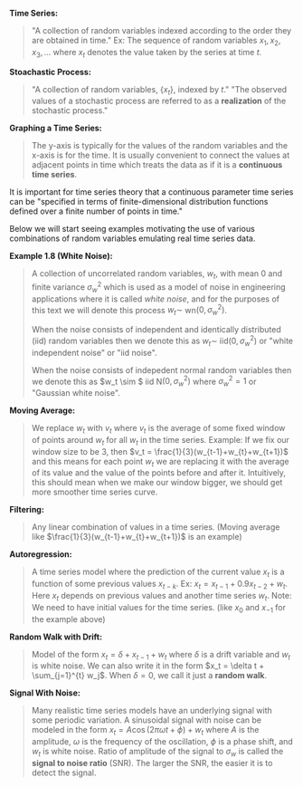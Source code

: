 **Time Series:**
>"A collection of random variables indexed according to the order they are obtained in time."
>Ex: The sequence of random variables $x_1, x_2, x_3,...$ where $x_t$ denotes the value taken by the series at time $t$.

**Stoachastic Process:**
> "A collection of random variables, $\{x_t\}$, indexed by $t$."
> "The observed values of a stochastic process are referred to as a **realization** of the stochastic process."

**Graphing a Time Series:**
> The y-axis is typically for the values of the random variables and the x-axis is for the time.
> It is usually convenient to connect the values at adjacent points in time which treats the data as if it is a **continuous time series**. 

It is important for time series theory that a continuous parameter time series can be "specified in terms of finite-dimensional distribution functions defined over a finite number of points in time."

Below we will start seeing examples motivating the use of various combinations of random variables emulating real time series data.

**Example 1.8 (White Noise):**
> A collection of uncorrelated random variables, $w_t$, with mean 0 and finite variance $\sigma_w^2$ which is used as a model of noise in engineering applications where it is called *white noise*, and for the purposes of this text we will denote this process $w_t \sim$ wn$(0,\sigma_w^2)$.
> 
> When the noise consists of independent and identically distributed (iid) random variables then we denote this as $w_t \sim$ iid$(0,\sigma_w^2)$ or "white independent noise" or "iid noise".
> 
> When the noise consists of indepedent normal random variables then we denote this as $w_t \sim $ iid N$(0, \sigma_w^2)$ where $\sigma_w^2=1$ or "Gaussian white noise".


**Moving Average:**
> We replace $w_t$ with $v_t$ where $v_t$ is the average of some fixed window of points around $w_t$ for all $w_t$ in the time series.
> Example: If we fix our window size to be 3, then $v_t = \frac{1}{3}(w_{t-1}+w_{t}+w_{t+1})$ and this means for each point $w_t$ we are replacing it with the average of its value and the value of the points before and after it.
> Intuitively, this should mean when we make our window bigger, we should get more smoother time series curve.

**Filtering:**
> Any linear combination of values in a time series. (Moving average like $\frac{1}{3}(w_{t-1}+w_{t}+w_{t+1})$ is an example)


**Autoregression:**
> A time series model where the prediction of the current value $x_t$ is a function of some previous values $x_{t-k}$.
> Ex: $x_t = x_{t-1} + 0.9 x_{t-2} + w_t$. Here $x_t$ depends on previous values and another time series $w_t$.
> Note: We need to have initial values for the time series. (like $x_0$ and $x_{-1}$ for the example above)


**Random Walk with Drift:**
> Model of the form $x_t = \delta + x_{t-1} + w_t$ where $\delta$ is a drift variable and $w_t$ is white noise.
> We can also write it in the form $x_t = \delta t + \sum_{j=1}^{t} w_j$.
> When $\delta = 0$, we call it just a **random walk**.


**Signal With Noise:**
> Many realistic time series models have an underlying signal with some periodic variation.
> A sinusoidal signal with noise can be modeled in the form $x_t = A\cos(2\pi\omega t + \phi)+ w_t$ where $A$ is the amplitude, $\omega$ is the frequency of the oscillation, $\phi$ is a phase shift, and $w_t$ is white noise.
> Ratio of amplitude of the signal to $\sigma_w$ is called the **signal to noise ratio** (SNR).
> The larger the SNR, the easier it is to detect the signal.